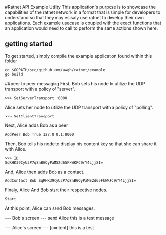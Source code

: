 #Ratnet API Example Utility
This application's purpose is to showcase the capabilities of the ratnet network in a format that is simple for developers to understand so that they may esisaly use ratnet to develop their own applications. Each example usecase is coupled with the exact functions that an application would need to call to perform the same actions shown here.
## getting started
To get started, simply compile the example application found within this folder
```
cd $GOPATH/src/github.com/awgh/ratnet/example
go build
```

##peer to peer messaging
First, Bob sets his node to utilize the UDP transport with a policy of "server".

```
>>> SetServerTransport :8000
```

Alice sets her node to utilize the UDP transport with a policy of "polling".

```
>>> SetClientTransport
```

Next, Alice adds Bob as a peer

```
AddPeer Bob True 127.0.0.1:8000
```

Then, Bob tells his node to display his content key so that she can share it with Alice.

```
>>> ID
SqRHK39CyU3P7q8nBGQyPaMS2d65FkWKFC9rY4LjjSI=
```

And, Alice then adds Bob as a contact.

```
AddContact Bob SqRHK39CyU3P7q8nBGQyPaMS2d65FkWKFC9rY4LjjSI=
```

Finaly, Alice And Bob start their respective nodes.
```
Start
```

At this point, Alice can send Bob messages.

--- Bob's screen ---
send Alice this is a test message

--- Alice's screen ---
[content] this is a test
```
